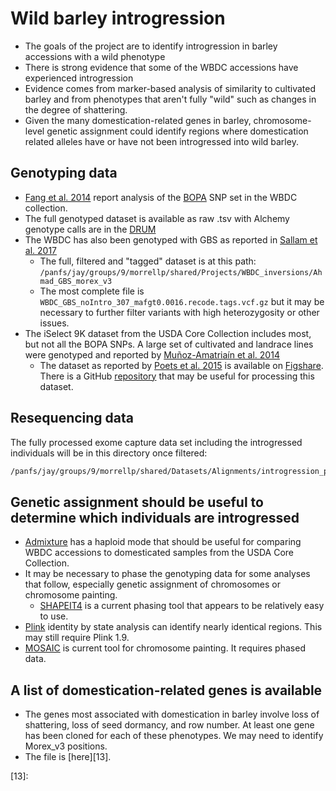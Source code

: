 # Wild barley introgression

- The goals of the project are to identify introgression in barley accessions with a wild phenotype
- There is strong evidence that some of the WBDC accessions have experienced introgression
- Evidence comes from marker-based analysis of similarity to cultivated barley and from phenotypes that aren't fully "wild" such as changes in the degree of shattering.
- Given the many domestication-related genes in barley, chromosome-level genetic assignment could identify regions where domestication related alleles have or have not been introgressed into wild barley.

## Genotyping data

- [Fang et al. 2014][1] report analysis of the [BOPA][2] SNP set in the WBDC collection.
- The full genotyped dataset is available as raw .tsv with Alchemy genotype calls are in the [DRUM][3]
- The WBDC has also been genotyped with GBS as reported in [Sallam et al. 2017][4]
    - The full, filtered and "tagged" dataset is at this path: `/panfs/jay/groups/9/morrellp/shared/Projects/WBDC_inversions/Ahmad_GBS_morex_v3`
    - The most complete file is `WBDC_GBS_noIntro_307_mafgt0.0016.recode.tags.vcf.gz` but it may be necessary to further filter variants with high heterozygosity or other issues.
- The iSelect 9K dataset from the USDA Core Collection includes most, but not all the BOPA SNPs. A large set of cultivated and landrace lines were genotyped and reported by [Muñoz-Amatriaín et al. 2014][5]
    - The dataset as reported by [Poets et al. 2015][6] is available on [Figshare][7]. There is a GitHub [repository][8] that may be useful for processing this dataset.

## Resequencing data

The fully processed exome capture data set including the introgressed individuals will be in this directory once filtered:

```bash
/panfs/jay/groups/9/morrellp/shared/Datasets/Alignments/introgression_project/all_dom_and_wild/Filtered
```

## Genetic assignment should be useful to determine which individuals are introgressed
- [Admixture][9] has a haploid mode that should be useful for comparing WBDC accessions to domesticated samples from the USDA Core Collection.
- It may be necessary to phase the genotyping data for some analyses that follow, especially genetic assignment of chromosomes or chromosome painting.
    - [SHAPEIT4][10] is a current phasing tool that appears to be relatively easy to use.
- [Plink][11] identity by state analysis can identify nearly identical regions. This may still require Plink 1.9.
- [MOSAIC][12] is current tool for chromosome painting. It requires phased data.

## A list of domestication-related genes is available 

- The genes most associated with domestication in barley involve loss of shattering, loss of seed dormancy, and row number. At least one gene has been cloned for each of these phenotypes. We may need to identify Morex_v3 positions.
- The file is [here][13].

[1]: https://doi.org/10.1534/g3.114.010561
[2]: https://doi.org/10.1186/1471-2164-10-582
[3]: https://doi.org/10.13020/D6B59N
[4]: https://doi.org/10.1534/g3.117.300222
[5]: https://doi.org/10.1371/journal.pone.0094688
[6]: https://doi.org/10.1186/s13059-015-0712-3
[7]: https://figshare.com/articles/dataset/Raw_Genotyping_Data_Barley_landraces_are_characterized_by_geographically_heterogeneous_genomic_origins/1468432
[8]: https://github.com/AnaPoets/BarleyLandraces
[9]: https://dalexander.github.io/admixture/download.html
[10]: https://odelaneau.github.io/shapeit4/
[11]: https://www.cog-genomics.org/plink/1.9/distance
[12]: https://maths.ucd.ie/~mst/MOSAIC/
[13]:
